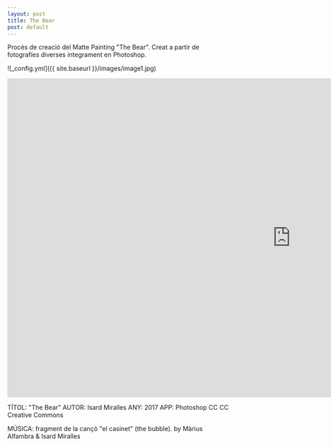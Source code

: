```yaml
---
layout: post
title: The Bear
post: default
---
```



Procès de creació del Matte Painting "The Bear".
Creat a partir de fotografíes diverses integrament en Photoshop.

![_config.yml]({{ site.baseurl }}/images/image1.jpg)
<iframe src="https://player.vimeo.com/video/216887355" width="1280" height="720" frameborder="0" webkitallowfullscreen mozallowfullscreen allowfullscreen></iframe>

TÍTOL: "The Bear"
AUTOR: Isard Miralles
ANY: 2017
APP: Photoshop CC
CC Creative Commons

MÚSICA: fragment de la cançò "el casinet" (the bubble).
by Màrius Alfambra & Isard Miralles
